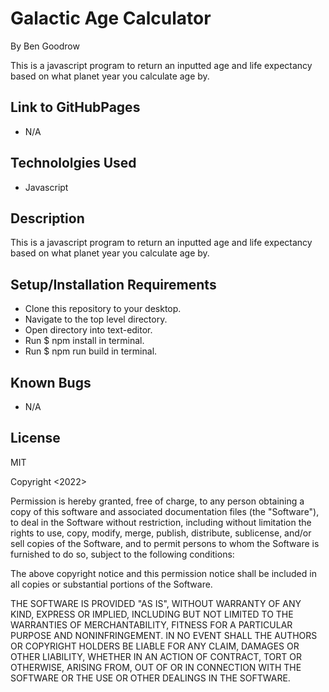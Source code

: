 # Galactic Age Calculator
By Ben Goodrow

This is a javascript program to return an inputted age and life expectancy based on what planet year you calculate age by.

## Link to GitHubPages
* N/A

## Technololgies Used
* Javascript

## Description
This is a javascript program to return an inputted age and life expectancy based on what planet year you calculate age by.

## Setup/Installation Requirements
* Clone this repository to your desktop.
* Navigate to the top level directory.
* Open directory into text-editor.
* Run $ npm install in terminal.
* Run $ npm run build in terminal.


## Known Bugs
* N/A

## License
MIT

Copyright <2022> <Benjamin Goodrow>

Permission is hereby granted, free of charge, to any person obtaining a copy of this software and associated documentation files (the "Software"), to deal in the Software without restriction, including without limitation the rights to use, copy, modify, merge, publish, distribute, sublicense, and/or sell copies of the Software, and to permit persons to whom the Software is furnished to do so, subject to the following conditions:

The above copyright notice and this permission notice shall be included in all copies or substantial portions of the Software.

THE SOFTWARE IS PROVIDED "AS IS", WITHOUT WARRANTY OF ANY KIND, EXPRESS OR IMPLIED, INCLUDING BUT NOT LIMITED TO THE WARRANTIES OF MERCHANTABILITY, FITNESS FOR A PARTICULAR PURPOSE AND NONINFRINGEMENT. IN NO EVENT SHALL THE AUTHORS OR COPYRIGHT HOLDERS BE LIABLE FOR ANY CLAIM, DAMAGES OR OTHER LIABILITY, WHETHER IN AN ACTION OF CONTRACT, TORT OR OTHERWISE, ARISING FROM, OUT OF OR IN CONNECTION WITH THE SOFTWARE OR THE USE OR OTHER DEALINGS IN THE SOFTWARE.